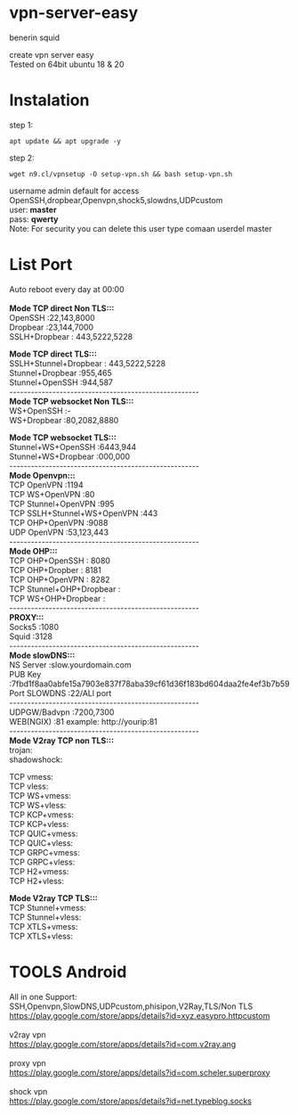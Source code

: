 # vpn-server-easy
benerin squid

create vpn server easy<br>
Tested on 64bit ubuntu 18 & 20<br>

# Instalation
step 1:
```console
apt update && apt upgrade -y
```
step 2:
```console
wget n9.cl/vpnsetup -O setup-vpn.sh && bash setup-vpn.sh
```
username admin default for access OpenSSH,dropbear,Openvpn,shock5,slowdns,UDPcustom<br>
user: <b>master</b><br>
pass: <b>qwerty</b><br>
Note: For security you can delete this user type comaan userdel master
# List Port
Auto reboot every day at 00:00<br><br>
<b>Mode TCP direct Non TLS:::</b><br>
OpenSSH :22,143,8000<br>
Dropbear :23,144,7000<br>
SSLH+Dropbear : 443,5222,5228

<b>Mode TCP direct TLS:::</b><br>
SSLH+Stunnel+Dropbear : 443,5222,5228<br>
Stunnel+Dropbear :955,465<br>
Stunnel+OpenSSH :944,587<br>
-----------------------------------------------------<br>
<b>Mode TCP websocket Non TLS:::</b><br>
WS+OpenSSH :-<br>
WS+Dropbear :80,2082,8880<br>

<b>Mode TCP websocket TLS:::</b><br>
Stunnel+WS+OpenSSH :6443,944<br>
Stunnel+WS+Dropbear :000,000<br>
-----------------------------------------------------<br>
<b>Mode Openvpn:::</b><br>
TCP OpenVPN :1194<br>
TCP WS+OpenVPN :80<br>
TCP Stunnel+OpenVPN :995<br>
TCP SSLH+Stunnel+WS+OpenVPN :443<br>
TCP OHP+OpenVPN :9088<br>
UDP OpenVPN :53,123,443<br>
-----------------------------------------------------<br>
<b>Mode OHP:::</b><br>
TCP OHP+OpenSSH : 8080<br>
TCP OHP+Dropber : 8181<br>
TCP OHP+OpenVPN : 8282<br>
TCP Stunnel+OHP+Dropbear : <br>
TCP WS+OHP+Dropbear : <br>
-----------------------------------------------------<br>
<b>PROXY:::</b><br>
Socks5 :1080<br>
Squid :3128<br>
-----------------------------------------------------<br>
<b>Mode slowDNS:::</b><br>
NS Server :slow.yourdomain.com<br>
PUB Key :7fbd1f8aa0abfe15a7903e837f78aba39cf61d36f183bd604daa2fe4ef3b7b59<br>
Port SLOWDNS :22/ALl port<br>
-----------------------------------------------------<br>
UDPGW/Badvpn :7200,7300<br>
WEB(NGIX) :81 example: http://yourip:81<br>
-----------------------------------------------------<br>
<b>Mode V2ray TCP non TLS:::</b><br>
trojan:<br>
shadowshock:<br>

TCP vmess: <br>
TCP vless: <br>
TCP WS+vmess: <br>
TCP WS+vless: <br>
TCP KCP+vmess: <br>
TCP KCP+vless: <br>
TCP QUIC+vmess: <br>
TCP QUIC+vless: <br>
TCP GRPC+vmess: <br>
TCP GRPC+vless: <br>
TCP H2+vmess: <br>
TCP H2+vless: <br>

<b>Mode V2ray TCP TLS:::</b><br>
TCP Stunnel+vmess: <br>
TCP Stunnel+vless: <br>
TCP XTLS+vmess: <br>
TCP XTLS+vless: <br>

# TOOLS Android
All in one Support: SSH,Openvpn,SlowDNS,UDPcustom,phisipon,V2Ray,TLS/Non TLS<br>
https://play.google.com/store/apps/details?id=xyz.easypro.httpcustom
<br><br>v2ray vpn<br>
https://play.google.com/store/apps/details?id=com.v2ray.ang
<br><br>proxy vpn<br>
https://play.google.com/store/apps/details?id=com.scheler.superproxy<br>
<br>shock vpn<br>
https://play.google.com/store/apps/details?id=net.typeblog.socks
